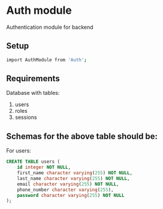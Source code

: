 # Auth module
Authentication module for backend

## Setup
```bash
import AuthModule from 'Auth';
```

## Requirements
Database with tables:
1) users
2) roles
3) sessions

## Schemas for the above table should be:
For users:
```sql
CREATE TABLE users (
    id integer NOT NULL,
    first_name character varying(255) NOT NULL,
    last_name character varying(255) NOT NULL,
    email character varying(255) NOT NULL,
    phone_number character varying(255),
    password character varying(255) NOT NULL
);
```
